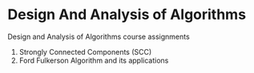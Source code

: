 # Design And Analysis of Algorithms
Design and Analysis of Algorithms course assignments
1. Strongly Connected Components (SCC)
2. Ford Fulkerson Algorithm and its applications
